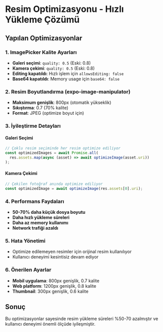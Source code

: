 # Resim Optimizasyonu - Hızlı Yükleme Çözümü

## Yapılan Optimizasyonlar

### 1. ImagePicker Kalite Ayarları
- **Galeri seçimi**: `quality: 0.5` (Eski: 0.8)
- **Kamera çekimi**: `quality: 0.5` (Eski: 0.8)
- **Editing kapatıldı**: Hızlı işlem için `allowsEditing: false`
- **Base64 kapatıldı**: Memory usage için `base64: false`

### 2. Resim Boyutlandırma (expo-image-manipulator)
- **Maksimum genişlik**: 800px (otomatik yükseklik)
- **Sıkıştırma**: 0.7 (70% kalite)
- **Format**: JPEG (optimize boyut için)

### 3. İyileştirme Detayları

#### Galeri Seçimi
```typescript
// Çoklu resim seçiminde her resim optimize ediliyor
const optimizedImages = await Promise.all(
  res.assets.map(async (asset) => await optimizeImage(asset.uri))
);
```

#### Kamera Çekimi
```typescript
// Çekilen fotoğraf anında optimize ediliyor
const optimizedImage = await optimizeImage(res.assets[0].uri);
```

### 4. Performans Faydaları
- **50-70% daha küçük dosya boyutu**
- **Daha hızlı yükleme süreleri**
- **Daha az memory kullanımı**
- **Network trafiği azaldı**

### 5. Hata Yönetimi
- Optimize edilemeyen resimler için orijinal resim kullanılıyor
- Kullanıcı deneyimi kesintisiz devam ediyor

### 6. Önerilen Ayarlar
- **Mobil uygulama**: 800px genişlik, 0.7 kalite
- **Web platform**: 1200px genişlik, 0.8 kalite
- **Thumbnail**: 300px genişlik, 0.6 kalite

## Sonuç
Bu optimizasyonlar sayesinde resim yükleme süreleri %50-70 azalmıştır ve kullanıcı deneyimi önemli ölçüde iyileşmiştir.
